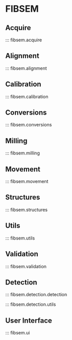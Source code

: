 
# FIBSEM


## Acquire
::: fibsem.acquire

## Alignment

::: fibsem.alignment

## Calibration
::: fibsem.calibration

## Conversions
::: fibsem.conversions

## Milling
::: fibsem.milling

## Movement
::: fibsem.movement

## Structures
::: fibsem.structures

## Utils
::: fibsem.utils

## Validation
::: fibsem.validation

## Detection
::: fibsem.detection.detection

::: fibsem.detection.utils

## User Interface
::: fibsem.ui
